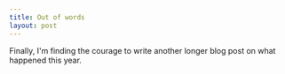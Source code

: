 ```yaml
---
title: Out of words
layout: post
---
```

Finally, I'm finding the courage to write another longer blog post on what happened this year. 
